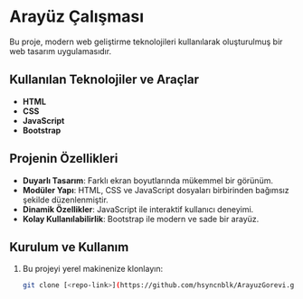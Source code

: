 # Arayüz Çalışması

Bu proje, modern web geliştirme teknolojileri kullanılarak oluşturulmuş bir web tasarım uygulamasıdır.

## Kullanılan Teknolojiler ve Araçlar

- **HTML**
- **CSS**
- **JavaScript**
- **Bootstrap**



## Projenin Özellikleri

- **Duyarlı Tasarım**: Farklı ekran boyutlarında mükemmel bir görünüm.
- **Modüler Yapı**: HTML, CSS ve JavaScript dosyaları birbirinden bağımsız şekilde düzenlenmiştir.
- **Dinamik Özellikler**: JavaScript ile interaktif kullanıcı deneyimi.
- **Kolay Kullanılabilirlik**: Bootstrap ile modern ve sade bir arayüz.

## Kurulum ve Kullanım

1. Bu projeyi yerel makinenize klonlayın:
   ```bash
   git clone [<repo-link>](https://github.com/hsyncnblk/ArayuzGorevi.git)
